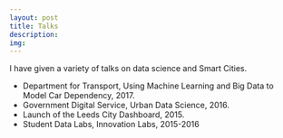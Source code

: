 ```yaml
---
layout: post
title: Talks
description: 
img:
---
```


I have given a variety of talks on data science and Smart Cities.

- Department for Transport, Using Machine Learning and Big Data to Model Car Dependency, 2017.
- Government Digital Service, Urban Data Science, 2016.
- Launch of the Leeds City Dashboard, 2015.
- Student Data Labs, Innovation Labs, 2015-2016
